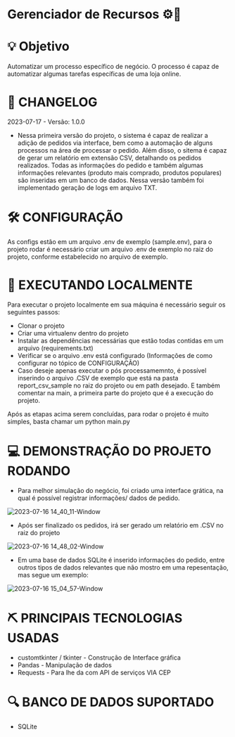 # Gerenciador de Recursos :gear::department_store:

# :bulb: Objetivo
Automatizar um processo específico de negócio. O processo é capaz de automatizar algumas tarefas específicas de uma loja online. 

# 🚀 CHANGELOG
2023-07-17 - Versão: 1.0.0 
* Nessa primeira versão do projeto, o sistema é capaz de realizar a adição de pedidos via interface, bem como a automação de alguns processos na área de processar o pedido. Além disso, o sitema é capaz de gerar um relatório em extensão CSV, detalhando os pedidos realizados. Todas as informações do pedido e também algumas informações relevantes (produto mais comprado, produtos populares)  são inseridas em um banco de dados. Nessa versão também foi implementado geração de logs em arquivo TXT.

# 🛠️ CONFIGURAÇÃO 
As configs estão em um arquivo .env de exemplo (sample.env), para o projeto rodar é necessário criar um arquivo .env de exemplo no raiz do projeto, conforme estabelecido no arquivo de exemplo. 

# 📁 EXECUTANDO LOCALMENTE
Para executar o projeto localmente em sua máquina é necessário seguir os seguintes passos:
* Clonar o projeto
* Criar uma virtualenv dentro do projeto
* Instalar as dependências necessárias que estão todas contidas em um arquivo (requirements.txt)
* Verificar se o arquivo .env está configurado (Informações de como configurar no tópico de CONFIGURAÇÃO)
* Caso deseje apenas executar o pós processamemnto, é possível inserindo o arquivo .CSV de exemplo que está na pasta report_csv_sample no raiz do projeto ou em path desejado. E também comentar na main, a primeira parte do projeto que é a execução do projeto. 

Após as etapas acima serem concluídas, para rodar o projeto é muito simples, basta chamar um python main.py

# 💻 DEMONSTRAÇÃO DO PROJETO RODANDO 
* Para melhor simulação do negócio, foi criado uma interface grática, na qual é possível registrar informações/ dados de pedido.
  
![2023-07-16 14_40_11-Window](https://github.com/gustavoalisson/project_resource_manager/assets/52181576/3aec7985-5588-43cd-86fd-edc809982169)
* Após ser finalizado os pedidos, irá ser gerado um relatório em .CSV no raiz do projeto
  
![2023-07-16 14_48_02-Window](https://github.com/gustavoalisson/project_resource_manager/assets/52181576/e820c90b-a095-4a70-bcd3-dd89b019e9aa)

* Em uma base de dados SQLite é inserido informações do pedido, entre outros tipos de dados relevantes que não mostro em uma repesentação, mas segue um exemplo:

![2023-07-16 15_04_57-Window](https://github.com/gustavoalisson/project_resource_manager/assets/52181576/43199876-34f5-465e-b47b-50e4f08ab5de)

# :pick: PRINCIPAIS TECNOLOGIAS USADAS
* customtkinter / tkinter - Construção de Interface gráfica
* Pandas - Manipulação de dados
* Requests - Para lhe da com API de serviços VIA CEP

# 🔍 BANCO DE DADOS SUPORTADO
* SQLite





